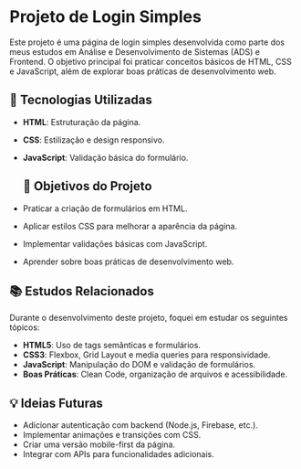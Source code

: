 # Projeto de Login Simples

Este projeto é uma página de login simples desenvolvida como parte dos meus estudos em Análise e Desenvolvimento de Sistemas (ADS) e Frontend. O objetivo principal foi praticar conceitos básicos de HTML, CSS e JavaScript, além de explorar boas práticas de desenvolvimento web.

## 🚀 Tecnologias Utilizadas

- **HTML**: Estruturação da página.
- **CSS**: Estilização e design responsivo.
- **JavaScript**: Validação básica do formulário.

  ## 🎯 Objetivos do Projeto

- Praticar a criação de formulários em HTML.
- Aplicar estilos CSS para melhorar a aparência da página.
- Implementar validações básicas com JavaScript.
- Aprender sobre boas práticas de desenvolvimento web.

## 📚 Estudos Relacionados

Durante o desenvolvimento deste projeto, foquei em estudar os seguintes tópicos:

- **HTML5**: Uso de tags semânticas e formulários.
- **CSS3**: Flexbox, Grid Layout e media queries para responsividade.
- **JavaScript**: Manipulação do DOM e validação de formulários.
- **Boas Práticas**: Clean Code, organização de arquivos e acessibilidade.

## 💡 Ideias Futuras

- Adicionar autenticação com backend (Node.js, Firebase, etc.).
- Implementar animações e transições com CSS.
- Criar uma versão mobile-first da página.
- Integrar com APIs para funcionalidades adicionais.
